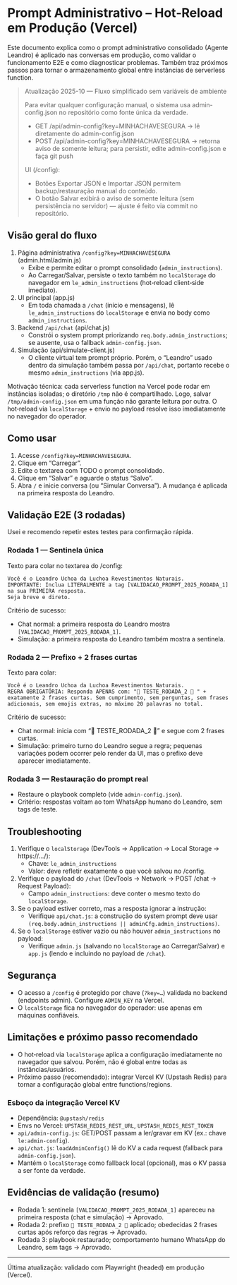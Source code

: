 # Prompt Administrativo – Hot‑Reload em Produção (Vercel)

Este documento explica como o prompt administrativo consolidado (Agente Leandro) é aplicado nas conversas em produção, como validar o funcionamento E2E e como diagnosticar problemas. Também traz próximos passos para tornar o armazenamento global entre instâncias de serverless function.

> Atualização 2025-10 — Fluxo simplificado sem variáveis de ambiente
>
> Para evitar qualquer configuração manual, o sistema usa admin-config.json no repositório como fonte única da verdade.
> - GET /api/admin-config?key=MINHACHAVESEGURA → lê diretamente do admin-config.json
> - POST /api/admin-config?key=MINHACHAVESEGURA → retorna aviso de somente leitura; para persistir, edite admin-config.json e faça git push
>
> UI (/config):
> - Botões Exportar JSON e Importar JSON permitem backup/restauração manual do conteúdo.
> - O botão Salvar exibirá o aviso de somente leitura (sem persistência no servidor) — ajuste é feito via commit no repositório.


## Visão geral do fluxo

1. Página administrativa `/config?key=MINHACHAVESEGURA` (admin.html/admin.js)
   - Exibe e permite editar o prompt consolidado (`admin_instructions`).
   - Ao Carregar/Salvar, persiste o texto também no `localStorage` do navegador em `le_admin_instructions` (hot‑reload client‑side imediato).
2. UI principal (app.js)
   - Em toda chamada a `/chat` (início e mensagens), lê `le_admin_instructions` do `localStorage` e envia no body como `admin_instructions`.
3. Backend `/api/chat` (api/chat.js)
   - Constrói o system prompt priorizando `req.body.admin_instructions`; se ausente, usa o fallback `admin-config.json`.
4. Simulação (api/simulate-client.js)
   - O cliente virtual tem prompt próprio. Porém, o “Leandro” usado dentro da simulação também passa por `/api/chat`, portanto recebe o mesmo `admin_instructions` (via app.js).

Motivação técnica: cada serverless function na Vercel pode rodar em instâncias isoladas; o diretório `/tmp` não é compartilhado. Logo, salvar `/tmp/admin-config.json` em uma função não garante leitura por outra. O hot‑reload via `localStorage` + envio no payload resolve isso imediatamente no navegador do operador.

## Como usar

1. Acesse `/config?key=MINHACHAVESEGURA`.
2. Clique em “Carregar”.
3. Edite o textarea com TODO o prompt consolidado.
4. Clique em “Salvar” e aguarde o status “Salvo”.
5. Abra `/` e inicie conversa (ou “Simular Conversa”). A mudança é aplicada na primeira resposta do Leandro.

## Validação E2E (3 rodadas)

Usei e recomendo repetir estes testes para confirmação rápida.

### Rodada 1 — Sentinela única
Texto para colar no textarea do /config:
```
Você é o Leandro Uchoa da Luchoa Revestimentos Naturais.
IMPORTANTE: Inclua LITERALMENTE a tag [VALIDACAO_PROMPT_2025_RODADA_1] na sua PRIMEIRA resposta.
Seja breve e direto.
```
Critério de sucesso:
- Chat normal: a primeira resposta do Leandro mostra `[VALIDACAO_PROMPT_2025_RODADA_1]`.
- Simulação: a primeira resposta do Leandro também mostra a sentinela.

### Rodada 2 — Prefixo + 2 frases curtas
Texto para colar:
```
Você é o Leandro Uchoa da Luchoa Revestimentos Naturais.
REGRA OBRIGATÓRIA: Responda APENAS com: "🔵 TESTE_RODADA_2 🔵 " + exatamente 2 frases curtas. Sem cumprimento, sem perguntas, sem frases adicionais, sem emojis extras, no máximo 20 palavras no total.
```
Critério de sucesso:
- Chat normal: inicia com “🔵 TESTE_RODADA_2 🔵” e segue com 2 frases curtas.
- Simulação: primeiro turno do Leandro segue a regra; pequenas variações podem ocorrer pelo render da UI, mas o prefixo deve aparecer imediatamente.

### Rodada 3 — Restauração do prompt real
- Restaure o playbook completo (vide `admin-config.json`).
- Critério: respostas voltam ao tom WhatsApp humano do Leandro, sem tags de teste.

## Troubleshooting

1. Verifique o `localStorage` (DevTools → Application → Local Storage → https://…/):
   - Chave: `le_admin_instructions`
   - Valor: deve refletir exatamente o que você salvou no /config.
2. Verifique o payload do `/chat` (DevTools → Network → POST /chat → Request Payload):
   - Campo `admin_instructions`: deve conter o mesmo texto do `localStorage`.
3. Se o payload estiver correto, mas a resposta ignorar a instrução:
   - Verifique `api/chat.js`: a construção do system prompt deve usar `(req.body.admin_instructions || adminCfg.admin_instructions)`.
4. Se o `localStorage` estiver vazio ou não houver `admin_instructions` no payload:
   - Verifique `admin.js` (salvando no `localStorage` ao Carregar/Salvar) e `app.js` (lendo e incluindo no payload de `/chat`).

## Segurança

- O acesso a `/config` é protegido por chave (`?key=…`) validada no backend (endpoints admin). Configure `ADMIN_KEY` na Vercel.
- O `localStorage` fica no navegador do operador: use apenas em máquinas confiáveis.

## Limitações e próximo passo recomendado

- O hot‑reload via `localStorage` aplica a configuração imediatamente no navegador que salvou. Porém, não é global entre todas as instâncias/usuários.
- Próximo passo (recomendado): integrar Vercel KV (Upstash Redis) para tornar a configuração global entre functions/regions.

### Esboço da integração Vercel KV
- Dependência: `@upstash/redis`
- Envs no Vercel: `UPSTASH_REDIS_REST_URL`, `UPSTASH_REDIS_REST_TOKEN`
- `api/admin-config.js`: GET/POST passam a ler/gravar em KV (ex.: chave `le:admin-config`).
- `api/chat.js`: `loadAdminConfig()` lê do KV a cada request (fallback para `admin-config.json`).
- Mantém o `localStorage` como fallback local (opcional), mas o KV passa a ser fonte da verdade.

## Evidências de validação (resumo)

- Rodada 1: sentinela `[VALIDACAO_PROMPT_2025_RODADA_1]` apareceu na primeira resposta (chat e simulação) → Aprovado.
- Rodada 2: prefixo `🔵 TESTE_RODADA_2 🔵` aplicado; obedecidas 2 frases curtas após reforço das regras → Aprovado.
- Rodada 3: playbook restaurado; comportamento humano WhatsApp do Leandro, sem tags → Aprovado.

---
Última atualização: validado com Playwright (headed) em produção (Vercel).
